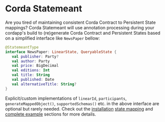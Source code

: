 # Corda Statemeant

Are you tired of maintaining consistent Corda Contract to Persistent State mappings?
Corda Statemeant will use annotation processing during your cordapp's build 
to (re)generate Corda Contract and Persistent States based on a simplified 
interface like `NewsPaper` bellow:

```kotlin
@StatemeantType
interface NewsPaper: LinearState, QueryableState {
   val publisher: Party?
   val author: Party
   val price: BigDecimal
   val editions: Int
   val title: String
   val published: Date
   val alternativeTitle: String?
}
```

Explicit/custom implementations of `linearId`, `participants`, 
`generateMappedObject()`, `supportedSchemas()` etc. in the above 
interface are optional but rarely needed. Check out the [installation](./installation.md)
[state mapping](./state-mapping.md) and [complete example](./complete-example.md) sections 
for more details.
